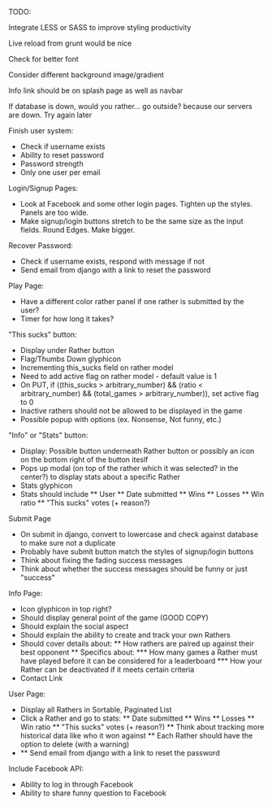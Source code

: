 TODO:

Integrate LESS or SASS to improve styling productivity

Live reload from grunt would be nice

Check for better font

Consider different background image/gradient

Info link should be on splash page as well as navbar

If database is down, would you rather... go outside? because our servers are down. Try again later

Finish user system:
* Check if username exists
* Ability to reset password
* Password strength
* Only one user per email

Login/Signup Pages:
* Look at Facebook and some other login pages. Tighten up the styles. Panels are too wide.
* Make signup/login buttons stretch to be the same size as the input fields. Round Edges. Make bigger.

Recover Password:
* Check if username exists, respond with message if not
* Send email from django with a link to reset the password

Play Page:
* Have a different color rather panel if one rather is submitted by the user?
* Timer for how long it takes?

"This sucks" button:
* Display under Rather button
* Flag/Thumbs Down glyphicon
* Incrementing this_sucks field on rather model
* Need to add active flag on rather model - default value is 1
* On PUT, if ((this_sucks > arbitrary_number) && (ratio < arbitrary_number) && (total_games > arbitrary_number)), set active flag to 0
* Inactive rathers should not be allowed to be displayed in the game
* Possible popup with options (ex. Nonsense, Not funny, etc.)

"Info" or "Stats" button:
* Display: Possible button underneath Rather button or possibly an icon on the bottom right of the button iteslf
* Pops up modal (on top of the rather which it was selected? in the center?) to display stats about a specific Rather
* Stats glyphicon
* Stats should include
** User
** Date submitted
** Wins
** Losses
** Win ratio
** "This sucks" votes (+ reason?)

Submit Page
* On submit in django, convert to lowercase and check against database to make sure not a duplicate
* Probably have submit button match the styles of signup/login buttons
* Think about fixing the fading success messages
* Think about whether the success messages should be funny or just "success"

Info Page:
* Icon glyphicon in top right?
* Should display general point of the game (GOOD COPY)
* Should explain the social aspect
* Should explain the ability to create and track your own Rathers
* Should cover details about:
** How rathers are paired up against their best opponent
** Specifics about:
*** How many games a Rather must have played before it can be considered for a leaderboard
*** How your Rather can be deactivated if it meets certain criteria
* Contact Link

User Page:
* Display all Rathers in Sortable, Paginated List
* Click a Rather and go to stats:
** Date submitted
** Wins
** Losses
** Win ratio
** "This sucks" votes (+ reason?)
** Think about tracking more historical data like who it won against
** Each Rather should have the option to delete (with a warning)
* ** Send email from django with a link to reset the password

Include Facebook API:
* Ability to log in through Facebook
* Ability to share funny question to Facebook